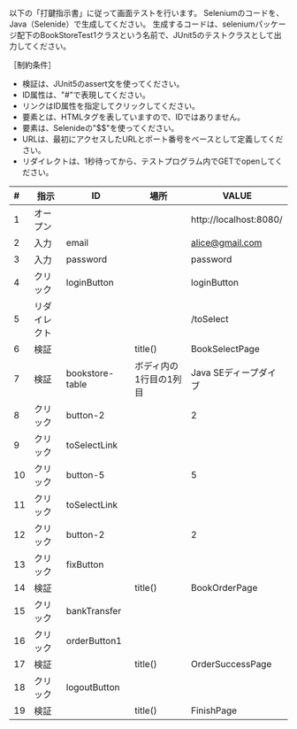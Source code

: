 以下の「打鍵指示書」に従って画面テストを行います。
Seleniumのコードを、Java（Selenide）で生成してください。
生成するコードは、seleniumパッケージ配下のBookStoreTest1クラスという名前で、JUnit5のテストクラスとして出力してください。

［制約条件］

* 検証は、JUnit5のassert文を使ってください。
* ID属性は、"#"で表現してください。
* リンクはID属性を指定してクリックしてください。
* 要素とは、HTMLタグを表していますので、IDではありません。
* 要素は、Selenideの"$$"を使ってください。
* URLは、最初にアクセスしたURLとポート番号をベースとして定義してください。
* リダイレクトは、1秒待ってから、テストプログラム内でGETでopenしてください。

|#|指示|ID|場所|VALUE|
|:--|--|--|--|--|
|1|オープン|||http://localhost:8080/|
|2|入力|email||alice@gmail.com|
|3|入力|password||password|
|4|クリック|loginButton||loginButton|
|5|リダイレクト|||/toSelect|
|6|検証||title()|BookSelectPage|
|7|検証|bookstore-table|ボディ内の1行目の1列目|Java SEディープダイブ|
|8|クリック|button-2||2|
|9|クリック|toSelectLink|||
|10|クリック|button-5||5|
|11|クリック|toSelectLink|||
|12|クリック|button-2||2|
|13|クリック|fixButton|||
|14|検証||title()|BookOrderPage|
|15|クリック|bankTransfer|||
|16|クリック|orderButton1|||
|17|検証||title()|OrderSuccessPage|
|18|クリック|logoutButton|||
|19|検証||title()|FinishPage|

